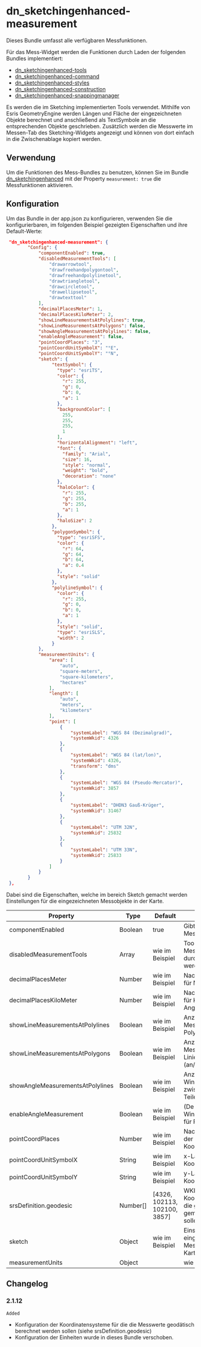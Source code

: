 # dn_sketchingenhanced-measurement

Dieses Bundle umfasst alle verfügbaren Messfunktionen.

Für das Mess-Widget werden die Funktionen durch Laden der folgenden Bundles implementiert:

* [dn_sketchingenhanced-tools](#bundle=dn_sketchingenhanced-tools@)
* [dn_sketchingenhanced-command](#bundle=dn_sketchingenhanced-command@)
* [dn_sketchingenhanced-styles](#bundle=dn_sketchingenhanced-styles@)
* [dn_sketchingenhanced-construction](#bundle=dn_sketchingenhanced-construction@)
* [dn_sketchingenhanced-snappingmanager](#bundle=dn_sketchingenhanced-snappingmanager@)

Es werden die im Sketching implementierten Tools verwendet.
Mithilfe von Esris GeometryEngine werden Längen und Fläche der eingezeichneten Objekte berechnet und
anschließend als TextSymbole an die entsprechenden Objekte geschrieben.
Zusätzlich werden die Messwerte im Messen-Tab des Sketching-Widgets angezeigt und können von dort einfach in die Zwischenablage kopiert werden.

## Verwendung

Um die Funktionen des Mess-Bundles zu benutzen, können Sie im Bundle [dn_sketchingenhanced](#bundle=dn_sketchingenhanced@) mit der Property `measurement: true` die Messfunktionen aktivieren.

## Konfiguration

Um das Bundle in der app.json zu konfigurieren, verwenden Sie die konfigurierbaren, im folgenden Beispiel gezeigten Eigenschaften und ihre Default-Werte:

```json
 "dn_sketchingenhanced-measurement": {
        "Config": {
            "componentEnabled": true,
            "disabledMeasurementTools": [
                "drawarrowtool",
                "drawfreehandpolygontool",
                "drawfreehandpolylinetool",
                "drawtriangletool",
                "drawcircletool",
                "drawellipsetool",
                "drawtexttool"
            ],
            "decimalPlacesMeter": 1,
            "decimalPlacesKiloMeter": 2,
            "showLineMeasurementsAtPolylines": true,
            "showLineMeasurementsAtPolygons": false,
            "showAngleMeasurementsAtPolylines": false,
            "enableAngleMeasurement": false,
            "pointCoordPlaces": "3",
            "pointCoordUnitSymbolX": "°E",
            "pointCoordUnitSymbolY": "°N",
            "sketch": {
                 "textSymbol": {
                   "type": "esriTS",
                   "color": {
                     "r": 255,
                     "g": 0,
                     "b": 0,
                     "a": 1
                   },
                   "backgroundColor": [
                     255,
                     255,
                     255,
                     1
                   ],
                   "horizontalAlignment": "left",
                   "font": {
                     "family": "Arial",
                     "size": 16,
                     "style": "normal",
                     "weight": "bold",
                     "decoration": "none"
                   },
                   "haloColor": {
                     "r": 255,
                     "g": 255,
                     "b": 255,
                     "a": 1
                   },
                   "haloSize": 2
                 },
                 "polygonSymbol": {
                   "type": "esriSFS",
                   "color": {
                     "r": 64,
                     "g": 64,
                     "b": 64,
                     "a": 0.4
                   },
                   "style": "solid"
                 },
                 "polylineSymbol": {
                   "color": {
                     "r": 255,
                     "g": 0,
                     "b": 0,
                     "a": 1
                   },
                   "style": "solid",
                   "type": "esriSLS",
                   "width": 2
                 }
            },
            "measurementUnits": {
                "area": [
                    "auto",
                    "square-meters",
                    "square-kilometers",
                    "hectares"
                ],
                "length": [
                    "auto",
                    "meters",
                    "kilometers"
                ],
                "point": [
                    {
                        "systemLabel": "WGS 84 (Dezimalgrad)",
                        "systemWkid": 4326
                    },
                    {
                        "systemLabel": "WGS 84 (lat/lon)",
                        "systemWkid": 4326,
                        "transform": "dms"
                    },
                    {
                        "systemLabel": "WGS 84 (Pseudo-Mercator)",
                        "systemWkid": 3857
                    },
                    {
                        "systemLabel": "DHDN3 Gauß-Krüger",
                        "systemWkid": 31467
                    },
                    {
                        "systemLabel": "UTM 32N",
                        "systemWkid": 25832
                    },
                    {
                        "systemLabel": "UTM 33N",
                        "systemWkid": 25833
                    }
                ]
            }
        }
 },
```

Dabei sind die Eigenschaften, welche im bereich Sketch gemacht werden Einstellungen für die eingezeichneten Messobjekte in der Karte.



|Property               |Type     |Default         | Description
|-----------------------|---------|----------------|-----------
|componentEnabled    |Boolean  |true | Gibt an, ob das Messen aktiviert ist
|disabledMeasurementTools          |Array    |wie im Beispiel |ToolIds für die keine Messungen durchgeführt werden sollen
|decimalPlacesMeter          |Number    |wie im Beispiel |Nachkommastellen für Meter-Angaben
|decimalPlacesKiloMeter          |Number    |wie im Beispiel |Nachkommastellen für Kilometer-Angaben
|showLineMeasurementsAtPolylines          |Boolean    |wie im Beispiel |Anzeige der Messwerte an Polylinien (an/aus)
|showLineMeasurementsAtPolygons          |Boolean    |wie im Beispiel |Anzeige der Messwerte von Linien an Polygonen (an/aus)
|showAngleMeasurementsAtPolylines               | Boolean | wie im Beispiel| Anzeige von Winkelmessungen zwischen Polylinien-Teilen (an/aus)
|enableAngleMeasurement                 | Boolean | wie im Beispiel | (De-)Aktiviert die Winkelmessfunktion für Polylinien
|pointCoordPlaces          |Number    |wie im Beispiel |Nachkommastellen der Koordinatenanzeige
|pointCoordUnitSymbolX          |String    |wie im Beispiel |x-Label für Koordinatenanzeige
|pointCoordUnitSymbolY          |String    |wie im Beispiel |y-Label für Koordinatenanzeige
|srsDefinition.geodesic   |Number[] | [4326, 102113, 102100, 3857]  | WKIDs der Koordinatensysteme, die geodätisch gemessen werden sollen
|sketch          |Object    |wie im Beispiel |Einstellungen für die eingezeichneten Messobjekte in der Karte.
| measurementUnits      | Object   |                               | wie im Beispiel          | Einheiten für Fläche, Länge und die auszuwählenden Koordinatensysteme   |

## Changelog
### 2.1.12
`Added`
- Konfiguration der Koordinatensysteme für die die Messwerte geodätisch berechnet werden sollen (siehe srsDefinition.geodesic)
- Konfiguration der Einheiten wurde in dieses Bundle verschoben.
